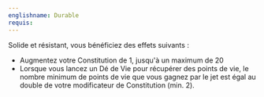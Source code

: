 ```yaml
---
englishname: Durable
requis:
---
```

Solide et résistant, vous bénéficiez des effets suivants : 

 - Augmentez votre Constitution de 1, jusqu'à un maximum de 20
 - Lorsque vous lancez un Dé de Vie pour récupérer des points de vie, le nombre minimum de points de vie que vous gagnez par le jet est égal au double de votre modificateur de Constitution (min. 2).
